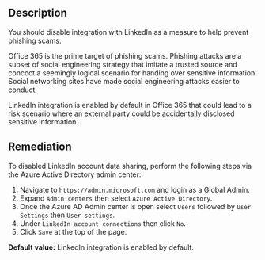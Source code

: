 ## Description

You should disable integration with LinkedIn as a measure to help prevent phishing scams.

Office 365 is the prime target of phishing scams. Phishing attacks are a subset of social engineering strategy that imitate a trusted source and concoct a seemingly logical scenario for handing over sensitive information. Social networking sites have made social engineering attacks easier to conduct.

LinkedIn integration is enabled by default in Office 365 that could lead to a risk scenario where an external party could be accidentally disclosed sensitive information.

## Remediation

To disabled LinkedIn account data sharing, perform the following steps via the Azure Active Directory admin center:

1. Navigate to `https://admin.microsoft.com` and login as a Global Admin.
2. Expand `Admin centers` then select `Azure Active Directory`.
3. Once the Azure AD Admin center is open select `Users` followed by `User Settings` then `User settings`.
4. Under `LinkedIn account connections` then click `No`.
5. Click `Save` at the top of the page.

**Default value:** LinkedIn integration is enabled by default.
